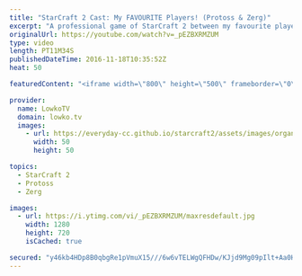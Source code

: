 ```yaml
---
title: "StarCraft 2 Cast: My FAVOURITE Players! (Protoss & Zerg)"
excerpt: "A professional game of StarCraft 2 between my favourite players for their respective races. Subscribe for more videos: http://lowko.tv/youtube More StarCraft 2 Casts: https://goo.gl/fi5EXG  In this Zerg versus Protoss we have a match between Dark and Neeb. Dark is without a doubt the best Zerg in the"
originalUrl: https://youtube.com/watch?v=_pEZBXRMZUM
type: video
length: PT11M34S
publishedDateTime: 2016-11-18T10:35:52Z
heat: 50

featuredContent: "<iframe width=\"800\" height=\"500\" frameborder=\"0\" src=\"https://www.youtube.com/embed/_pEZBXRMZUM\" allow=\"accelerometer; autoplay; encrypted-media; gyroscope; picture-in-picture\" allowfullscreen></iframe>"

provider:
  name: LowkoTV
  domain: lowko.tv
  images:
    - url: https://everyday-cc.github.io/starcraft2/assets/images/organizations/lowko.tv-50x50.jpg
      width: 50
      height: 50

topics:
  - StarCraft 2
  - Protoss
  - Zerg

images:
  - url: https://i.ytimg.com/vi/_pEZBXRMZUM/maxresdefault.jpg
    width: 1280
    height: 720
    isCached: true

secured: "y46kb4HDp8B0qbgRe1pVmuX15///6w6vTELWgQFHDw/KJjd9Mg09pIlt+Aa0HUGXT6tiTrVmtuZaLVu5vcCkmMt10UtiV730qzZpzspC9TSS+2r0TiGmNp/cXeg9n/8/huJfF/xV+myY/k3tHUiF73iRTRjQhSkSAhkPDI+jfaqHv7TF6Rz0mKN4dpdHpAsSfYKjeAWJ8r+m64CBGD0/DjSIyPNNuAeuNpvtBThhzIZbeU0A8fUPMDAvINr45NILq4pohyzKCsjMWhBkpfPVjNgHiOoh53rnSu+z1HfKA9U1MT25gSk7XfiS4tiZvqMPFFH/D9roLYprWj/UAe9aVzSKN+NcyFwr5/qptMt52TcrGTVVjaqdyeM5spemKS3hDxHWUg2FF+xRTmY6zzQzhfq0xREJAXSircEXImz5mcU=;VXhRJO6AEAwvgKN1Vpnksw=="
---
```



